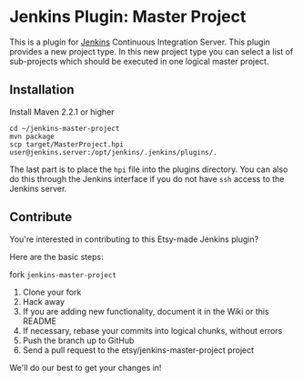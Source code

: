 Jenkins Plugin: Master Project
==============================

This is a plugin for [Jenkins](http://jenkins-ci.org) Continuous Integration Server.  This plugin provides a new project type.  In this new project type you can select a list of sub-projects which should be executed in one logical master project.

Installation
---------------------------

Install Maven 2.2.1 or higher

    cd ~/jenkins-master-project
    mvn package
    scp target/MasterProject.hpi user@jenkins.server:/opt/jenkins/.jenkins/plugins/.

The last part is to place the `hpi` file into the plugins directory.  You can also do this through the Jenkins interface if you do not have `ssh` access to the Jenkins server.

Contribute
---------------------------

You're interested in contributing to this Etsy-made Jenkins plugin?

Here are the basic steps:

fork `jenkins-master-project`

1. Clone your fork
2. Hack away
3. If you are adding new functionality, document it in the Wiki or this README
4. If necessary, rebase your commits into logical chunks, without errors
5. Push the branch up to GitHub
6. Send a pull request to the etsy/jenkins-master-project project

We'll do our best to get your changes in!

[jenkins]: http://jenkins-ci.org
[etsy]: http://www.etsy.com
[blog post]: TBD

